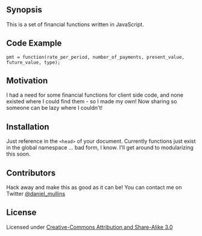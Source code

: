 ## Synopsis

This is a set of financial functions written in JavaScript.

## Code Example

    pmt = function(rate_per_period, number_of_payments, present_value, future_value, type);

## Motivation

I had a need for some financial functions for client side code, and none existed where I could find them - so I made my own! Now sharing so someone can be lazy where I couldn't!

## Installation

Just reference in the `<head>` of your document. Currently functions just exist in the global namespace ... bad form, I know. I'll get around to modularizing this soon.


## Contributors

Hack away and make this as good as it can be! You can contact me on Twitter [@daniel_mullins](https://twitter.com/daniel_mullins)

## License

Licensed under [Creative-Commons Attribution and Share-Alike 3.0](http://creativecommons.org/licenses/by-sa/3.0/)